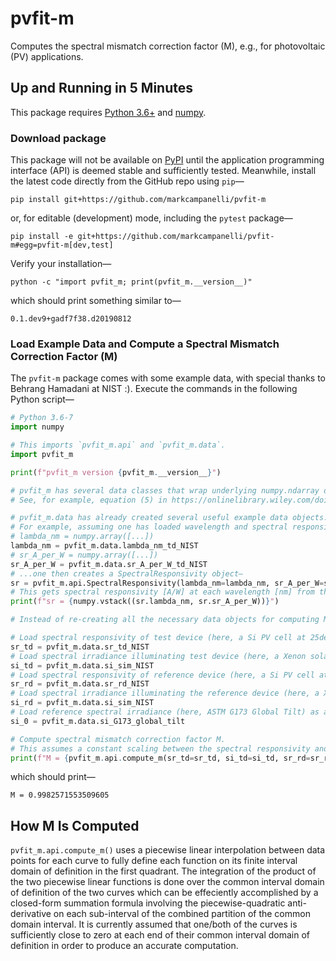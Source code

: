 # pvfit-m
Computes the spectral mismatch correction factor (M), e.g., for photovoltaic (PV) applications.

## Up and Running in 5 Minutes
This package requires [Python 3.6+](https://www.python.org/) and [numpy](https://www.numpy.org/).

### Download package
This package will not be available on [PyPI](https://pypi.org/) until the application programming interface (API) is deemed stable and sufficiently tested. Meanwhile, install the latest code directly from the GitHub repo using `pip`—
```terminal
pip install git+https://github.com/markcampanelli/pvfit-m
```
or, for editable (development) mode, including the `pytest` package—
```terminal
pip install -e git+https://github.com/markcampanelli/pvfit-m#egg=pvfit-m[dev,test]
```
Verify your installation—
```terminal
python -c "import pvfit_m; print(pvfit_m.__version__)"
```
which should print something similar to—
```terminal
0.1.dev9+gadf7f38.d20190812
```

### Load Example Data and Compute a Spectral Mismatch Correction Factor (M)

The `pvfit-m` package comes with some example data, with special thanks to Behrang Hamadani at NIST :). Execute the commands in the following Python script—
```python
# Python 3.6-7
import numpy

# This imports `pvfit_m.api` and `pvfit_m.data`. 
import pvfit_m

print(f"pvfit_m version {pvfit_m.__version__}")

# pvfit_m has several data classes that wrap underlying numpy.ndarray data represting the various curves appearing in the four integrals in the formula for M.
# See, for example, equation (5) in https://onlinelibrary.wiley.com/doi/full/10.1002/ese3.190

# pvfit_m.data has already created several useful example data objects.
# For example, assuming one has loaded wavelength and spectral responsivity data as 1D numpy arrays for the NIST test device (a x-Si PV cell)...
# lambda_nm = numpy.array([...])
lambda_nm = pvfit_m.data.lambda_nm_td_NIST
# sr_A_per_W = numpy.array([...])
sr_A_per_W = pvfit_m.data.sr_A_per_W_td_NIST
# ...one then creates a SpectralResponsivity object—
sr = pvfit_m.api.SpectralResponsivity(lambda_nm=lambda_nm, sr_A_per_W=sr_A_per_W)
# This gets spectral responsivity [A/W] at each wavelength [nm] from the underlying numpy.ndarray and show them stacked together as rows.
print(f"sr = {numpy.vstack((sr.lambda_nm, sr.sr_A_per_W))}")

# Instead of re-creating all the necessary data objects for computing M, we use ones already made for demonstration purposes.

# Load spectral responsivity of test device (here, a Si PV cell at 25degC) as a SpectralResponsivity object from wavelength [nm] and spectral responsivity [A/W] data (each an underlying numpy.ndarray).
sr_td = pvfit_m.data.sr_td_NIST
# Load spectral irradiance illuminating test device (here, a Xenon solar simulator) as a SpectralIrradiance object containing wavelength [nm] and spectral irradiance [W/m2/nm] data (each an underlying numpy.ndarray).
si_td = pvfit_m.data.si_sim_NIST
# Load spectral responsivity of reference device (here, a Si PV cell at at 25degC) as a SpectralResponsivity object containing wavelength [nm] and spectral responsivity [A/W] data (each an underlying numpy.ndarray).
sr_rd = pvfit_m.data.sr_rd_NIST
# Load spectral irradiance illuminating the reference device (here, a Xenon solar simulator) as a SpectralIrradiance object containing wavelength [nm] and spectral irradiance [W/m2/nm] data (each an underlying numpy.ndarray).
si_rd = pvfit_m.data.si_sim_NIST
# Load reference spectral irradiance (here, ASTM G173 Global Tilt) as a SpectralIrradiance object containing wavelength [nm] and spectral irradiance [W/m2/nm] data (each an underlying numpy.ndarray).
si_0 = pvfit_m.data.si_G173_global_tilt

# Compute spectral mismatch correction factor M.
# This assumes a constant scaling between the spectral responsivity and spectral response of each device. These two scalings are assumed to cancel out between the numerator and denominator in the formula for M. Likewise, the spectral irradiance curves need only be relative (not absolute) curves.
print(f"M = {pvfit_m.api.compute_m(sr_td=sr_td, si_td=si_td, sr_rd=sr_rd, si_rd=si_rd, si_0=si_0)}")
```
which should print—
```terminal
M = 0.9982571553509605
```

## How M Is Computed
`pvfit_m.api.compute_m()` uses a piecewise linear interpolation between data points for each curve to fully define each function on its finite interval domain of definition in the first quadrant. The integration of the product of the two piecewise linear functions is done over the common interval domain of definition of the two curves which can be effeciently accomplished by a closed-form summation formula involving the piecewise-quadratic anti-derivative on each sub-interval of the combined partition of the common domain interval. It is currently assumed that one/both of the curves is sufficiently close to zero at each end of their common interval domain of definition in order to produce an accurate computation.
